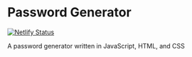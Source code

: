# Password Generator

[![Netlify Status](https://api.netlify.com/api/v1/badges/92903c36-c528-473e-bc43-5b7d40447e91/deploy-status)](https://app.netlify.com/sites/justin-tsugranes-password-generator/deploys)

A password generator written in JavaScript, HTML, and CSS
